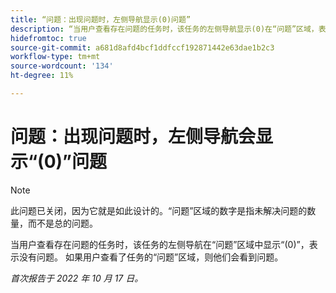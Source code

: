 ```yaml
---
title: “问题：出现问题时，左侧导航显示(0)问题”
description: “当用户查看存在问题的任务时，该任务的左侧导航显示(0)在“问题”区域，表示没有问题。 如果用户查看了任务的“问题”区域，则他们会看到问题。
hidefromtoc: true
source-git-commit: a681d8afd4bcf1ddfccf192871442e63dae1b2c3
workflow-type: tm+mt
source-wordcount: '134'
ht-degree: 11%

---
```



# 问题：出现问题时，左侧导航会显示“(0)”问题

>[!NOTE]
>
>此问题已关闭，因为它就是如此设计的。“问题”区域的数字是指未解决问题的数量，而不是总的问题。

当用户查看存在问题的任务时，该任务的左侧导航在“问题”区域中显示“(0)”，表示没有问题。 如果用户查看了任务的“问题”区域，则他们会看到问题。

_首次报告于 2022 年 10 月 17 日。_

